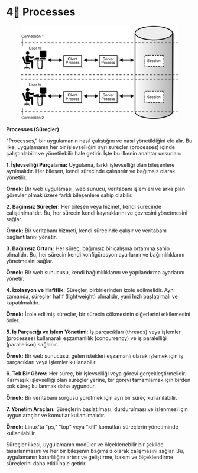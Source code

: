 # 4⃣ Processes



<figure><img src="../.gitbook/assets/cncpt237.gif" alt=""><figcaption></figcaption></figure>

**Processes (Süreçler)**

"Processes," bir uygulamanın nasıl çalıştığını ve nasıl yönetildiğini ele alır. Bu ilke, uygulamanın her bir işlevselliğini ayrı süreçler (processes) içinde çalıştırılabilir ve yönetilebilir hale getirir. İşte bu ilkenin anahtar unsurları:

**1. İşlevselliği Parçalama:** Uygulama, farklı işlevselliği olan bileşenlere ayrılmalıdır. Her bileşen, kendi sürecinde çalıştırılır ve bağımsız olarak yönetilir.

**Örnek:** Bir web uygulaması, web sunucu, veritabanı işlemleri ve arka plan görevler olmak üzere farklı bileşenlere sahip olabilir.

**2. Bağımsız Süreçler:** Her bileşen veya hizmet, kendi sürecinde çalıştırılmalıdır. Bu, her sürecin kendi kaynaklarını ve çevresini yönetmesini sağlar.

**Örnek:** Bir veritabanı hizmeti, kendi sürecinde çalışır ve veritabanı bağlantılarını yönetir.

**3. Bağımsız Ortam:** Her süreç, bağımsız bir çalışma ortamına sahip olmalıdır. Bu, her sürecin kendi konfigürasyon ayarlarını ve bağımlılıklarını yönetmesini sağlar.

**Örnek:** Bir web sunucusu, kendi bağımlılıklarını ve yapılandırma ayarlarını yönetir.

**4. İzolasyon ve Hafiflik:** Süreçler, birbirlerinden izole edilmelidir. Aynı zamanda, süreçler hafif (lightweight) olmalıdır, yani hızlı başlatılmalı ve kapatılmalıdır.

**Örnek:** İzole edilmiş süreçler, bir sürecin çökmesinin diğerlerini etkilemesini önler.

**5. İş Parçacığı ve İşlem Yönetimi:** İş parçacıkları (threads) veya işlemler (processes) kullanarak eşzamanlılık (concurrency) ve iş paralelliği (parallelism) sağlanır.

**Örnek:** Bir web sunucusu, gelen istekleri eşzamanlı olarak işlemek için iş parçacıkları veya işlemler kullanabilir.

**6. Tek Bir Görev:** Her süreç, bir işlevselliği veya görevi gerçekleştirmelidir. Karmaşık işlevselliği olan süreçler yerine, bir görevi tamamlamak için birden çok süreç kullanmak daha uygundur.

**Örnek:** Bir veritabanı sorgusu yürütmek için ayrı bir süreç kullanılabilir.

**7. Yönetim Araçları:** Süreçlerin başlatılması, durdurulması ve izlenmesi için uygun araçlar ve komutlar kullanılmalıdır.

**Örnek:** Linux'ta "ps," "top" veya "kill" komutları süreçlerin yönetiminde kullanılabilir.

Süreçler ilkesi, uygulamanın modüler ve ölçeklenebilir bir şekilde tasarlanmasını ve her bir bileşenin bağımsız olarak çalışmasını sağlar. Bu, uygulamanın kararlılığını artırır ve geliştirme, bakım ve ölçeklendirme süreçlerini daha etkili hale getirir.

